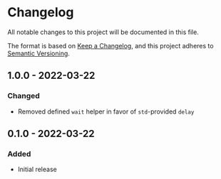 # Changelog

All notable changes to this project will be documented in this file.

The format is based on [Keep a Changelog](https://keepachangelog.com/en/1.0.0/),
and this project adheres to
[Semantic Versioning](https://semver.org/spec/v2.0.0.html).

## 1.0.0 - 2022-03-22

### Changed

- Removed defined `wait` helper in favor of `std`-provided `delay`

## 0.1.0 - 2022-03-22

### Added

- Initial release
